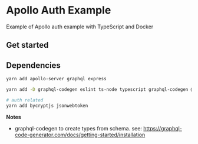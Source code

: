 # Apollo Auth Example

Example of Apollo auth example with TypeScript and Docker

## Get started



## Dependencies

```bash
yarn add apollo-server graphql express

yarn add -D graphql-codegen eslint ts-node typescript graphql-codegen @graphql-codegen/typescript nodemon @graphql-codegen/introspection @graphql-codegen/typescript-resolvers @graphql-codegen/cli jest

# auth related
yarn add bycryptjs jsonwebtoken
```

**Notes**

- graphql-codegen to create types from schema. see: https://graphql-code-generator.com/docs/getting-started/installation
